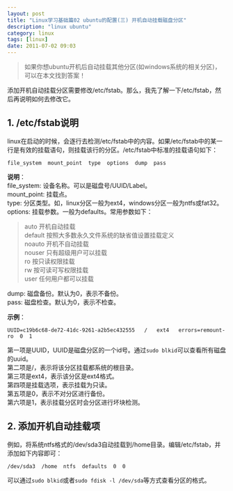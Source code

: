 ```yaml
---
layout: post
title: "Linux学习基础篇02 ubuntu的配置(三) 开机自动挂载磁盘分区"
description: "linux ubuntu"
category: linux
tags: [linux]
date: 2011-07-02 09:03
---
```


> 如果你想ubuntu开机后自动挂载其他分区(如windows系统的相关分区)，可以在本文找到答案！


添加开机自动挂载分区需要修改/etc/fstab。那么，我先了解一下/etc/fstab，然后再说明如何去修改它。

## 1. /etc/fstab说明

linux在启动的时候，会逐行去检测/etc/fstab中的内容。如果/etc/fstab中的某一行是有效的挂载语句，则挂载该行的分区。/etc/fstab中标准的挂载语句如下：

    file_system  mount_point  type  options  dump  pass

**说明**：  
file_system: 设备名称。可以是磁盘号/UUID/Label。  
mount_point: 挂载点。  
type: 分区类型。如，linux分区一般为ext4，windows分区一般为ntfs或fat32。  
options: 挂载参数。一般为defaults。常用参数如下：  
> auto 开机自动挂载  
> default 按照大多数永久文件系统的缺省值设置挂载定义  
> noauto 开机不自动挂载  
> nouser 只有超级用户可以挂载  
> ro 按只读权限挂载  
> rw 按可读可写权限挂载  
> user 任何用户都可以挂载

dump: 磁盘备份。默认为0，表示不备份。  
pass: 磁盘检查。默认为0，表示不检查。

**示例**：

    UUID=c19b6c68-de72-41dc-9261-a2b5ec432555   /   ext4   errors=remount-ro  0  1

第一项是UUID，UUID是磁盘分区的一个id号。通过`sudo blkid`可以查看所有磁盘的uuid。  
第二项是/，表示将该分区挂载都系统的根目录。  
第三项是ext4，表示该分区是ext4格式。  
第四项是挂载选项，表示挂载为只读。  
第五项是0，表示不对分区进行备份。  
第六项是1，表示挂载分区时会分区进行坏块检测。



## 2. 添加开机自动挂载项

例如，将系统ntfs格式的/dev/sda3自动挂载到/home目录。编辑/etc/fstab，并添加如下内容即可：

    /dev/sda3  /home  ntfs  defaults  0  0

可以通过`sudo blkid`或者`sudo fdisk -l /dev/sda`等方式查看分区的格式。



